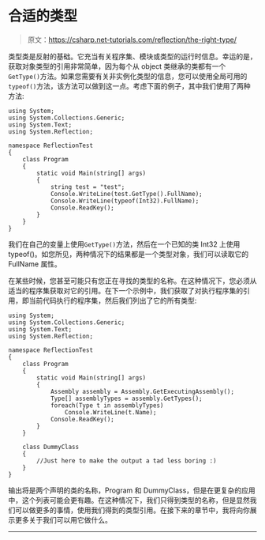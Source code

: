 # 合适的类型

> 原文：<https://csharp.net-tutorials.com/reflection/the-right-type/>

类型类是反射的基础。它充当有关程序集、模块或类型的运行时信息。幸运的是，获取对象类型的引用非常简单，因为每个从 object 类继承的类都有一个`GetType()`方法。如果您需要有关非实例化类型的信息，您可以使用全局可用的`typeof()`方法，该方法可以做到这一点。考虑下面的例子，其中我们使用了两种方法:

```
using System;
using System.Collections.Generic;
using System.Text;
using System.Reflection;

namespace ReflectionTest
{
    class Program
    {
        static void Main(string[] args)
        {
            string test = "test";
            Console.WriteLine(test.GetType().FullName);
            Console.WriteLine(typeof(Int32).FullName);
            Console.ReadKey();
        }
    }
}
```

我们在自己的变量上使用`GetType()`方法，然后在一个已知的类 Int32 上使用 typeof()。如您所见，两种情况下的结果都是一个类型对象，我们可以读取它的 FullName 属性。

在某些时候，您甚至可能只有您正在寻找的类型的名称。在这种情况下，您必须从适当的程序集获取对它的引用。在下一个示例中，我们获取了对执行程序集的引用，即当前代码执行的程序集，然后我们列出了它的所有类型:

```
using System;
using System.Collections.Generic;
using System.Text;
using System.Reflection;

namespace ReflectionTest
{
    class Program
    {
        static void Main(string[] args)
        {
            Assembly assembly = Assembly.GetExecutingAssembly();
            Type[] assemblyTypes = assembly.GetTypes();
            foreach(Type t in assemblyTypes)
                Console.WriteLine(t.Name);
            Console.ReadKey();
        }
    }

    class DummyClass
    {
        //Just here to make the output a tad less boring :)
    }
}
```

输出将是两个声明的类的名称，Program 和 DummyClass，但是在更复杂的应用中，这个列表可能会更有趣。在这种情况下，我们只得到类型的名称，但是显然我们可以做更多的事情，使用我们得到的类型引用。在接下来的章节中，我将向你展示更多关于我们可以用它做什么。

* * *